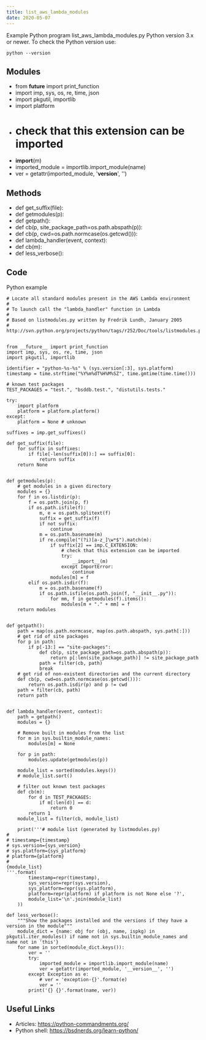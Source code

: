 ```yaml
---
title: list_aws_lambda_modules
date: 2020-05-07
---
```

Example Python program list_aws_lambda_modules.py
Python version 3.x or newer.
To check the Python version use:

    python --version

## Modules

* from __future__ import print_function
* import imp, sys, os, re, time, json
* import pkgutil, importlib
* import platform
* # check that this extension can be imported
* __import__(m)
* imported_module = importlib.import_module(name)
* ver = getattr(imported_module, '__version__', '')

## Methods

* def get_suffix(file):
* def getmodules(p):
* def getpath():
* def cb(p, site_package_path=os.path.abspath(p)):
* def cb(p, cwd=os.path.normcase(os.getcwd())):
* def lambda_handler(event, context):
* def cb(m):
* def less_verbose():

## Code

Python example

    # Locate all standard modules present in the AWS Lambda environment
    #
    # To launch call the "lambda_handler" function in Lambda
    #
    # Based on listmodules.py written by Fredrik Lundh, January 2005
    # http://svn.python.org/projects/python/tags/r252/Doc/tools/listmodules.py
    
    
    from __future__ import print_function
    import imp, sys, os, re, time, json
    import pkgutil, importlib
    
    identifier = "python-%s-%s" % (sys.version[:3], sys.platform)
    timestamp = time.strftime("%Y%m%dT%H%M%SZ", time.gmtime(time.time()))
    
    # known test packages
    TEST_PACKAGES = "test.", "bsddb.test.", "distutils.tests."
    
    try:
        import platform
        platform = platform.platform()
    except:
        platform = None # unknown
    
    suffixes = imp.get_suffixes()
    
    def get_suffix(file):
        for suffix in suffixes:
            if file[-len(suffix[0]):] == suffix[0]:
                return suffix
        return None
    
    
    def getmodules(p):
        # get modules in a given directory
        modules = {}
        for f in os.listdir(p):
            f = os.path.join(p, f)
            if os.path.isfile(f):
                m, e = os.path.splitext(f)
                suffix = get_suffix(f)
                if not suffix:
                    continue
                m = os.path.basename(m)
                if re.compile("(?i)[a-z_]\w*$").match(m):
                    if suffix[2] == imp.C_EXTENSION:
                        # check that this extension can be imported
                        try:
                            __import__(m)
                        except ImportError:
                            continue
                    modules[m] = f
            elif os.path.isdir(f):
                m = os.path.basename(f)
                if os.path.isfile(os.path.join(f, "__init__.py")):
                    for mm, f in getmodules(f).items():
                        modules[m + "." + mm] = f
        return modules
    
    
    def getpath():
        path = map(os.path.normcase, map(os.path.abspath, sys.path[:]))
        # get rid of site packages
        for p in path:
            if p[-13:] == "site-packages":
                def cb(p, site_package_path=os.path.abspath(p)):
                    return p[:len(site_package_path)] != site_package_path
                path = filter(cb, path)
                break
        # get rid of non-existent directories and the current directory
        def cb(p, cwd=os.path.normcase(os.getcwd())):
            return os.path.isdir(p) and p != cwd
        path = filter(cb, path)
        return path
    
    
    def lambda_handler(event, context):
        path = getpath()
        modules = {}
    
        # Remove built in modules from the list
        for m in sys.builtin_module_names:
            modules[m] = None
    
        for p in path:
            modules.update(getmodules(p))
    
        module_list = sorted(modules.keys())
        # module_list.sort()
    
        # filter out known test packages
        def cb(m):
            for d in TEST_PACKAGES:
                if m[:len(d)] == d:
                    return 0
            return 1
        module_list = filter(cb, module_list)
    
        print('''# module list (generated by listmodules.py)
    #
    # timestamp={timestamp}
    # sys.version={sys_version}
    # sys.platform={sys_platform}
    # platform={platform}
    #
    {module_list}
    '''.format(
            timestamp=repr(timestamp),
            sys_version=repr(sys.version),
            sys_platform=repr(sys.platform),
            platform=repr(platform) if platform is not None else '?',
            module_list='\n'.join(module_list)
        ))
    
    def less_verbose():
        """Show the packages installed and the versions if they have a version in the module"""
        module_dict = {name: obj for (obj, name, ispkg) in pkgutil.iter_modules() if name not in sys.builtin_module_names and name not in 'this'}
        for name in sorted(module_dict.keys()):
            ver = ''
            try:
                imported_module = importlib.import_module(name)
                ver = getattr(imported_module, '__version__', '')
            except Exception as e:
                # ver = 'exception-{}'.format(e)
                ver = ''
            print('{} {}'.format(name, ver))
    

## Useful Links

- Articles: https://python-commandments.org/
- Python shell: https://bsdnerds.org/learn-python/
